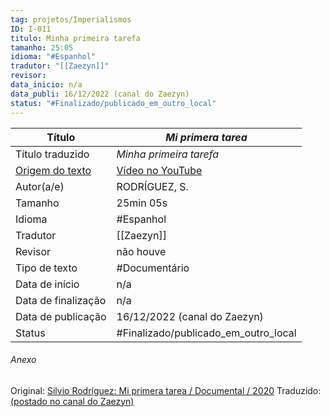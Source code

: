 ```yaml
---
tag: projetos/Imperialismos
ID: I-011
titulo: Minha primeira tarefa
tamanho: 25:05
idioma: "#Espanhol" 
tradutor: "[[Zaezyn]]"
revisor: 
data_inicio: n/a
data_publi: 16/12/2022 (canal do Zaezyn)
status: "#Finalizado/publicado_em_outro_local"  
---
```

| Título              |_Mi primera tarea_|
| ------------------- | ------------- |
| Título traduzido    |_Minha primeira tarefa_|
| [Origem do texto](https://youtu.be/XnCmeuMtmvY)   |[Vídeo no YouTube](https://youtu.be/XnCmeuMtmvY)|
| Autor(a/e)          |RODRÍGUEZ, S.|
| Tamanho             | 25min 05s         |
| Idioma              | #Espanhol     |
| Tradutor            | [[Zaezyn]]    |
| Revisor             | não houve     |
| Tipo de texto       | #Documentário |
| Data de início      |n/a|
| Data de finalização |n/a|
| Data de publicação  |16/12/2022 (canal do Zaezyn)|
|Status| #Finalizado/publicado_em_outro_local |

###### Anexo
Original: [Silvio Rodríguez: Mi primera tarea / Documental / 2020](https://youtu.be/XnCmeuMtmvY)
Traduzido: [(postado no canal do Zaezyn)](https://youtu.be/XoVT5ZwaEy4)